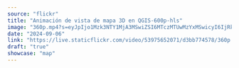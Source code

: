 ```yaml
---
source: "flickr"
title: "Animación de vista de mapa 3D en QGIS-600p-hls"
image: "360p.mp4?s=eyJpIjo1Mzk3NTY1MjA3MSwiZSI6MTczMTUwMzYxMSwicyI6IjRkMzczNjJhZmMyMmQxMDZlOWY3ODgzNzIxY2E1MjJiYTg2ZTQzYmMiLCJ2IjoxfQ.mp4"
date: "2024-09-06"
link: "https://live.staticflickr.com/video/53975652071/d3bb774578/360p.mp4?s=eyJpIjo1Mzk3NTY1MjA3MSwiZSI6MTczMTUwMzYxMSwicyI6IjRkMzczNjJhZmMyMmQxMDZlOWY3ODgzNzIxY2E1MjJiYTg2ZTQzYmMiLCJ2IjoxfQ"
draft: "true"
showcase: "map"
---
```

